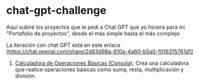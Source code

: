 # chat-gpt-challenge
Aquí subiré los proyectos que le pedí a Chat GPT que yo hiciera para mi "Portafolio de proyectos", desde el más simple hasta el más complejo

La iteración con chat GPT está en este enlace [https://chat.openai.com/share/2d83d98a-810a-4a60-b5a0-f016315761d1]

1. [Calculadora de Operaciones Básicas (Consola)](calculator-console-app): Crea una calculadora que realice operaciones básicas como suma, resta, multiplicación y división.